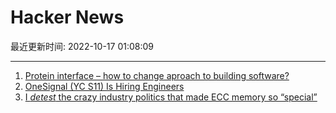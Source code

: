 # Hacker News

最近更新时间: 2022-10-17 01:08:09

--- 
1. [Protein interface – how to change aproach to building software?](https://trojanczyk.eu/are-software-engineers-protein-interface/) 
2. [OneSignal (YC S11) Is Hiring Engineers](https://onesignal.com/careers#section-job) 
3. [I *detest* the crazy industry politics that made ECC memory so “special”](https://lkml.iu.edu/hypermail/linux/kernel/2210.1/00691.html) 
